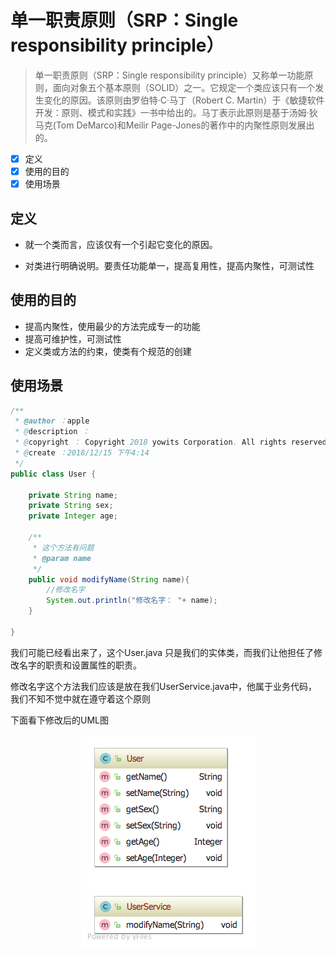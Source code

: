 # 单一职责原则（SRP：Single responsibility principle）
> 单一职责原则（SRP：Single responsibility principle）又称单一功能原则，面向对象五个基本原则（SOLID）之一。它规定一个类应该只有一个发生变化的原因。该原则由罗伯特·C·马丁（Robert C. Martin）于《敏捷软件开发：原则、模式和实践》一书中给出的。马丁表示此原则是基于汤姆·狄马克(Tom DeMarco)和Meilir Page-Jones的著作中的内聚性原则发展出的。


- [x]  定义
- [x]  使用的目的
- [x]  使用场景

## 定义

-  就一个类而言，应该仅有一个引起它变化的原因。

- 对类进行明确说明。要责任功能单一，提高复用性，提高内聚性，可测试性
   
## 使用的目的
- 提高内聚性，使用最少的方法完成专一的功能
- 提高可维护性，可测试性
- 定义类或方法的约束，使类有个规范的创建

## 使用场景

``````java
/**
 * @author ：apple
 * @description ：
 * @copyright ：	Copyright 2018 yowits Corporation. All rights reserved.
 * @create ：2018/12/15 下午4:14
 */
public class User {
    
    private String name;
    private String sex;
    private Integer age;

    /**
     * 这个方法有问题
     * @param name
     */
    public void modifyName(String name){
        //修改名字
        System.out.println("修改名字： "+ name);
    }

}
``````

我们可能已经看出来了，这个User.java 只是我们的实体类，而我们让他担任了修改名字的职责和设置属性的职责。

修改名字这个方法我们应该是放在我们UserService.java中，他属于业务代码，我们不知不觉中就在遵守着这个原则

下面看下修改后的UML图
<div align=center>

![](https://github.com/gitXugx/design-mode/blob/master/doc/img/Package%20singleresponsibility.png)

</div>







